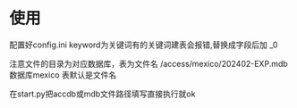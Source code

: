 # 使用
 配置好config.ini
 keyword为关键词有的关键词建表会报错,替换成字段后加 _0

注意文件的目录为对应数据库，表为文件名
/access/mexico/202402-EXP.mdb 数据库mexico 表默认是文件名


 在start.py把accdb或mdb文件路径填写直接执行就ok
